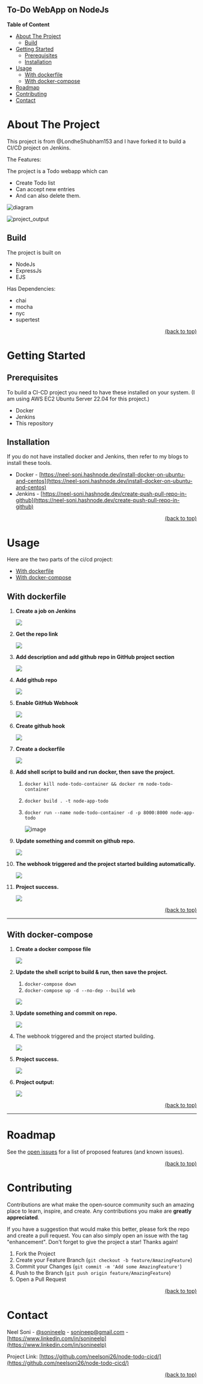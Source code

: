 ## To-Do WebApp on NodeJs

**Table of Content**

*   [About The Project](#about-the-project)
    *   [Build](#build)
*   [Getting Started](#getting-started)
    *   [Prerequisites](#prerequisites)
    *   [Installation](#installation)
*   [Usage](#usage)
    *   [With dockerfile](#with-dockerfile)
    *   [With docker-compose](#with-docker-compose)
*   [Roadmap](#roadmap)
*   [Contributing](#contributing)
*   [Contact](#contact)

# About The Project

This project is from @LondheShubham153 and I have forked it to build a CI/CD project on Jenkins.

The Features:

The project is a Todo webapp which can

*   Create Todo list 
*   Can accept new entries 
*   And can also delete them.

![diagram](https://i.ibb.co/ys2GpB2/jenkins-ci-cd-neel-soni.png)

![project_output](https://33333.cdn.cke-cs.com/kSW7V9NHUXugvhoQeFaf/images/c11bb3f4ecab4624998676f6ab9da2f10767b3ce26659487.png)

## Build

The project is built on 

*   NodeJs 
*   ExpressJs
*   EJS

Has Dependencies:

*   chai
*   mocha
*   nyc
*   supertest

<div align="right">
  <a href="https://github.com/neelsoni26/node-todo-cicd/#readme">(back to top)</a>
</div>

# Getting Started

## Prerequisites

To build a CI-CD project you need to have these installed on your system. (I am using AWS EC2 Ubuntu Server 22.04 for this project.)

*   Docker
*   Jenkins
*   This repository

## Installation

If you do not have installed docker and Jenkins, then refer to my blogs to install these tools.

*   Docker - [https://neel-soni.hashnode.dev/install-docker-on-ubuntu-and-centos](https://neel-soni.hashnode.dev/install-docker-on-ubuntu-and-centos)
*   Jenkins - [https://neel-soni.hashnode.dev/create-push-pull-repo-in-github](https://neel-soni.hashnode.dev/create-push-pull-repo-in-github)

<div align="right">
  <a href="https://github.com/neelsoni26/node-todo-cicd/#readme">(back to top)</a>
</div>

# Usage

Here are the two parts of the ci/cd project:

*   [With dockerfile](#with-dockerfile)
*   [With docker-compose](#with-docker-compose)

## With dockerfile

1.  **Create a job on Jenkins**
		
      ![](https://33333.cdn.cke-cs.com/kSW7V9NHUXugvhoQeFaf/images/079f8a19b7b4d9b2523e4b8f4d04f379df33e61d67998c0e.png)
      
2.  **Get the repo link**
    
      ![](https://33333.cdn.cke-cs.com/kSW7V9NHUXugvhoQeFaf/images/82aa9c37ae34c833ecbc64b00a56136da0cc0af4e8da1ba5.png)
3.  **Add description and add github repo in GitHub project section**
	
	  ![](https://33333.cdn.cke-cs.com/kSW7V9NHUXugvhoQeFaf/images/a314df1357d4372b8613b04ee68a49433fca5b663eb224ec.png)
4.  **Add github repo**
    
     ![](https://33333.cdn.cke-cs.com/kSW7V9NHUXugvhoQeFaf/images/8de7e2f909a70cf0de920d1174116cb851829bccdcf6c7c7.png)
5.  **Enable GitHub Webhook**
    
      ![](https://33333.cdn.cke-cs.com/kSW7V9NHUXugvhoQeFaf/images/ccf6441c3878ae9e54ccefc2f0049ec8a12d4ae85c1f3f21.png)
6.  **Create github hook**
    
      ![](https://33333.cdn.cke-cs.com/kSW7V9NHUXugvhoQeFaf/images/1f61f70a158dbeaf2348147e6647612f96caeeef35cdda6f.png)
7.  **Create a dockerfile**
   
    ![](https://33333.cdn.cke-cs.com/kSW7V9NHUXugvhoQeFaf/images/2aa772bf7f5965be1dd668f29c3ad4304078bb2b462ce65e.png)
8.  **Add shell script to build and run docker, then save the project.**
    1.  `docker kill node-todo-container && docker rm node-todo-container`
    2.  `docker build . -t node-app-todo`
    3.  `docker run --name node-todo-container -d -p 8000:8000 node-app-todo`
         
           ![image](https://33333.cdn.cke-cs.com/kSW7V9NHUXugvhoQeFaf/images/87b60d018b5200263321c24d2f098ebcc5e376a63a5c8ffd.png)
9.  **Update something and commit on github repo.**
    
      ![](https://33333.cdn.cke-cs.com/kSW7V9NHUXugvhoQeFaf/images/76ff94b945d4a827c0e9246e36f712572e420ac3ec3656e6.png)
10.  **The webhook triggered and the project started building automatically.**  
    
      ![](https://33333.cdn.cke-cs.com/kSW7V9NHUXugvhoQeFaf/images/1133ec4c2a3b20c3fc2d11afb1314a807292cbf34246b688.png)
11.  **Project success.**  
    
      ![](https://33333.cdn.cke-cs.com/kSW7V9NHUXugvhoQeFaf/images/61902a1fedcc60387ba86d32e95f05a979e4bf84d2a896d1.png)

<div align="right">
  <a href="https://github.com/neelsoni26/node-todo-cicd/#readme">(back to top)</a>
</div>

---


## With docker-compose

1.  **Create a docker compose file**
    
      ![](https://33333.cdn.cke-cs.com/kSW7V9NHUXugvhoQeFaf/images/2a6e5bfa654cb48f3a61b8fb89c20f27311b2e6ce94f1c16.png)
2.  **Update the shell script to build & run, then save the project.**
    1.  `docker-compose down`
    2.  `docker-compose up -d --no-dep --build web`
    
     ![](https://33333.cdn.cke-cs.com/kSW7V9NHUXugvhoQeFaf/images/010fb4b22195090be213ae30f87ab30a616b0fefcc8ea7c6.png)
3.  **Update something and commit on repo.**
    
      ![](https://33333.cdn.cke-cs.com/kSW7V9NHUXugvhoQeFaf/images/3e7191b3b6b7e48d693e236d864f5b593bbcf5b9897856bc.png)
4.  The webhook triggered and the project started building.
    
      ![](https://33333.cdn.cke-cs.com/kSW7V9NHUXugvhoQeFaf/images/10b64169e27a1b9d7a8905832bbfdf66a2818095fe2d36a3.png)
5.  **Project success.**
    
      ![](https://33333.cdn.cke-cs.com/kSW7V9NHUXugvhoQeFaf/images/22e222e24581d8a1be7cf6f64b0f1fe09c85eacadcad07db.png)
6.  **Project output:**
    
      ![](https://33333.cdn.cke-cs.com/kSW7V9NHUXugvhoQeFaf/images/8b760bd26fd20f4fc8673949f8f870cef766e5de369be63f.png)

<div align="right">
  <a href="https://github.com/neelsoni26/node-todo-cicd/#readme">(back to top)</a>
</div>

---


# Roadmap

See the [open issues](https://github.com/neelsoni26/node-todo-cicd/issues) for a list of proposed features (and known issues).

<div align="right">
  <a href="https://github.com/neelsoni26/node-todo-cicd/#readme">(back to top)</a>
</div>

# Contributing

Contributions are what make the open-source community such an amazing place to learn, inspire, and create. Any contributions you make are **greatly appreciated**.

If you have a suggestion that would make this better, please fork the repo and create a pull request. You can also simply open an issue with the tag "enhancement". Don't forget to give the project a star! Thanks again!

1.  Fork the Project
2.  Create your Feature Branch (`git checkout -b feature/AmazingFeature`)
3.  Commit your Changes (`git commit -m 'Add some AmazingFeature'`)
4.  Push to the Branch (`git push origin feature/AmazingFeature`)
5.  Open a Pull Request
  
<div align="right">
  <a href="https://github.com/neelsoni26/node-todo-cicd/#readme">(back to top)</a>
</div>

# Contact

Neel Soni - [@sonineelp](https://twitter.com/sonineelp) - [sonineep@gmail.com](mailto:sonineep@gmail.com) - [https://www.linkedin.com/in/sonineelp](https://www.linkedin.com/in/sonineelp) 

Project Link: [https://github.com/neelsoni26/node-todo-cicd/](https://github.com/neelsoni26/node-todo-cicd/)

<div align="right">
  <a href="https://github.com/neelsoni26/node-todo-cicd/#readme">(back to top)</a>
</div>
